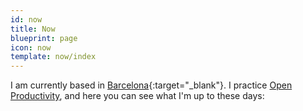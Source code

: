 ```yaml
---
id: now
title: Now
blueprint: page
icon: now
template: now/index
---
```


I am currently based in [Barcelona](https://en.wikipedia.org/wiki/Barcelona){:target="\_blank"}. I practice [Open Productivity](/blog/open-productivity), and here you can see what I'm up to these days:
